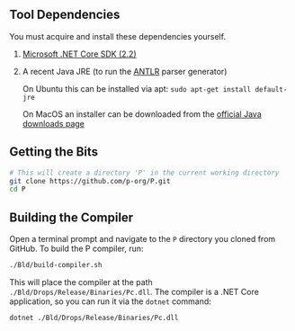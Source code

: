 ## Tool Dependencies

You must acquire and install these dependencies yourself.

1. [Microsoft .NET Core SDK (2.2)](https://dotnet.microsoft.com/download/dotnet-core/2.2)

2. A recent Java JRE (to run the [ANTLR](https://www.antlr.org/) parser generator)

   On Ubuntu this can be installed via apt: `sudo apt-get install default-jre`

   On MacOS an installer can be downloaded from the [official Java downloads page](https://java.com/en/download/manual.jsp)

## Getting the Bits

```Bash
# This will create a directory 'P' in the current working directory
git clone https://github.com/p-org/P.git
cd P
```

## Building the Compiler

Open a terminal prompt and navigate to the `P` directory you cloned from GitHub.  To build the P compiler, run:

```Bash
./Bld/build-compiler.sh
```

This will place the compiler at the path `./Bld/Drops/Release/Binaries/Pc.dll`.  The compiler is a .NET Core application, so you can run it via the `dotnet` command:

```
dotnet ./Bld/Drops/Release/Binaries/Pc.dll
```
